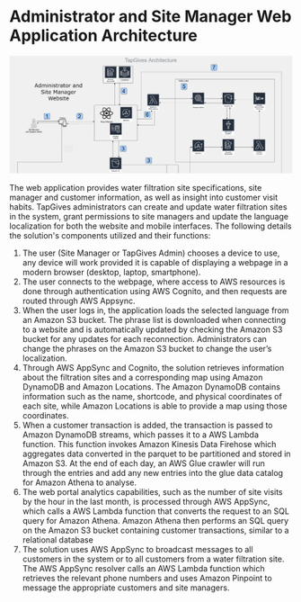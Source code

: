# Administrator and Site Manager Web Application Architecture 

![alt text](../docs/images/webAppArchitecture.png)  

The web application provides water filtration site specifications, site manager and customer information, as well as insight into customer visit habits. TapGives administrators can create and update water filtration sites in the system, grant permissions to site managers and update the language localization for both the website and mobile interfaces. The following details the solution's components utilized and their functions:  
1. The user (Site Manager or TapGives Admin) chooses a device to use, any device will work provided it is capable of displaying a webpage in a modern browser (desktop, laptop, smartphone).
2. The user connects to the webpage, where access to AWS resources is done through authentication using AWS Cognito, and then requests are routed through AWS Appsync.  
3. When the user logs in, the application loads the selected language from an Amazon S3 bucket. The phrase list is downloaded when connecting to a website and is automatically updated by checking the Amazon S3 bucket for any updates for each reconnection.  Administrators can change the phrases on the Amazon S3 bucket to change the user’s localization.
4. Through AWS AppSync and Cognito, the solution retrieves information about the filtration sites and a corresponding map using Amazon DynamoDB and Amazon Locations. The Amazon DynamoDB contains information such as the name, shortcode, and physical coordinates of each site, while Amazon Locations is able to provide a map using those coordinates.
5. When a customer transaction is added, the transaction is passed to Amazon DynamoDB streams, which passes it to a AWS Lambda function. This function invokes Amazon Kinesis Data Firehose which aggregates data converted in the  parquet to be partitioned and stored in Amazon S3.  At the end of each day, an AWS Glue crawler will run through the entries and add any new entries into the glue data catalog for Amazon Athena to analyse.
6. The web portal analytics capabilities, such as the number of site visits by the hour in the last month, is processed through AWS AppSync, which calls a AWS Lambda function that converts the request to an SQL query for Amazon Athena.  Amazon Athena then performs an SQL query on the Amazon S3 bucket containing customer transactions, similar to a relational database
7. The solution uses AWS AppSync to broadcast messages to all customers in the system or to all customers from a water filtration site. The AWS AppSync resolver calls an AWS Lambda function which retrieves the relevant phone numbers and uses Amazon Pinpoint to message the appropriate customers and site managers.
